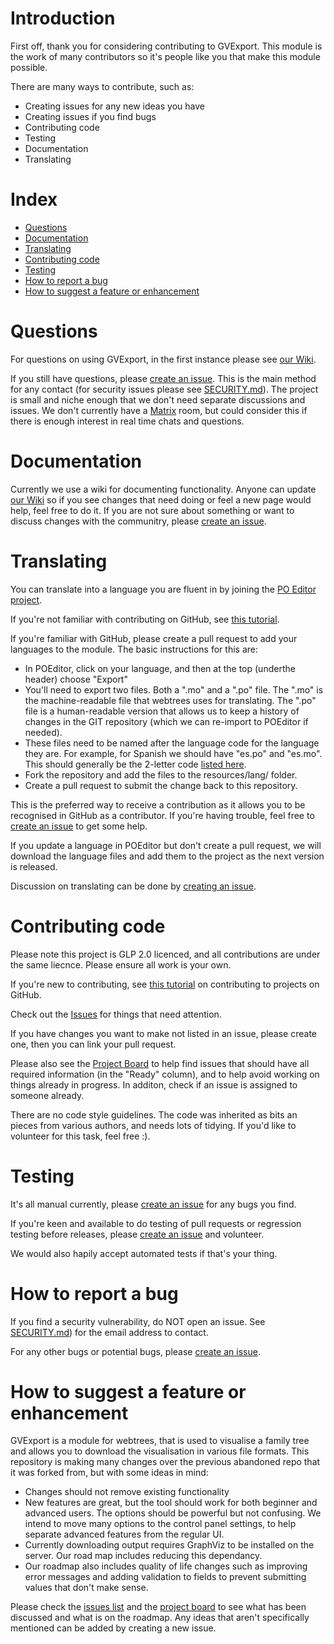 # Introduction

First off, thank you for considering contributing to GVExport. This module is the work of many contributors so it's people like you that make this module possible.

There are many ways to contribute, such as:
- Creating issues for any new ideas you have
- Creating issues if you find bugs
- Contributing code
- Testing
- Documentation
- Translating

# Index
- [Questions](https://github.com/Neriderc/GVExport/new/master/CONTRIBUTING.md#questions)
- [Documentation](https://github.com/Neriderc/GVExport/new/master/CONTRIBUTING.md#documentation)
- [Translating](https://github.com/Neriderc/GVExport/new/master/CONTRIBUTING.md#translating)
- [Contributing code](https://github.com/Neriderc/GVExport/new/master/CONTRIBUTING.md#contributing-code)
- [Testing](https://github.com/Neriderc/GVExport/new/master/CONTRIBUTING.md#testing)
- [How to report a bug](https://github.com/Neriderc/GVExport/new/master/CONTRIBUTING.md#how-to-report-a-bug)
- [How to suggest a feature or enhancement](https://github.com/Neriderc/GVExport/new/master/CONTRIBUTING.md#how-to-suggest-a-feature-or-enhancement)

# Questions

For questions on using GVExport, in the first instance please see [our Wiki](https://github.com/Neriderc/GVExport/wiki).

If you still have questions, please [create an issue](https://github.com/Neriderc/GVExport/issues). This is the main method for any contact (for security issues please see [SECURITY.md](https://github.com/Neriderc/GVExport/blob/master/SECURITY.md)). The project is small and niche enough that we don't need separate discussions and issues. We don't currently have a [Matrix](https://matrix.org/) room, but could consider this if there is enough interest in real time chats and questions.

# Documentation

Currently we use a wiki for documenting functionality. Anyone can update [our Wiki](https://github.com/Neriderc/GVExport/wiki) so if you see changes that need doing or feel a new page would help, feel free to do it. If you are not sure about something or want to discuss changes with the communitry, please [create an issue](https://github.com/Neriderc/GVExport/issues).

# Translating

You can translate into a language you are fluent in by joining the [PO Editor project](https://poeditor.com/join/project/YqPRBXZnlf). 

If you're not familiar with contributing on GitHub, see [this tutorial](https://github.com/firstcontributions/first-contributions).

If you're familiar with GitHub, please create a pull request to add your languages to the module. The basic instructions for this are:

- In POEditor, click on your language, and then at the top (underthe header) choose "Export"
- You'll need to export two files. Both a ".mo" and a ".po" file. The ".mo" is the machine-readable file that webtrees uses for translating. The ".po" file is a human-readable version that allows us to keep a history of changes in the GIT repository (which we can re-import to POEditor if needed).
- These files need to be named after the language code for the language they are. For example, for Spanish we should have "es.po" and "es.mo". This should generally be the 2-letter code [listed here](https://en.wikipedia.org/wiki/List_of_ISO_639-1_codes).
- Fork the repository and add the files to the resources/lang/ folder.
- Create a pull request to submit the change back to this repository.

This is the preferred way to receive a contribution as it allows you to be recognised in GitHub as a contributor. If you're having trouble, feel free to [create an issue](https://github.com/Neriderc/GVExport/issues) to get some help.

If you update a language in POEditor but don't create a pull request, we will download the language files and add them to the project as the next version is released.

Discussion on translating can be done by [creating an issue](https://github.com/Neriderc/GVExport/issues).

# Contributing code

Please note this project is GLP 2.0 licenced, and all contributions are under the same liecnce. Please ensure all work is your own.

If you're new to contributing, see [this tutorial](https://github.com/firstcontributions/first-contributions) on contributing to projects on GitHub.

Check out the [Issues](https://github.com/Neriderc/GVExport/issues) for things that need attention. 

If you have changes you want to make not listed in an issue, please create one, then you can link your pull request.

Please also see the [Project Board](https://github.com/users/Neriderc/projects/1/views/1) to help find issues that should have all required information (in the "Ready" column), and to help avoid working on things already in progress. In additon, check if an issue is assigned to someone already.

There are no code style guidelines. The code was inherited as bits an pieces from various authors, and needs lots of tidying. If you'd like to volunteer for this task, feel free :).

# Testing

It's all manual currently, please [create an issue](https://github.com/Neriderc/GVExport/issues) for any bugs you find.

If you're keen and available to do testing of pull requests or regression testing before releases, please [create an issue](https://github.com/Neriderc/GVExport/issues) and volunteer.

We would also hapily accept automated tests if that's your thing.

# How to report a bug
If you find a security vulnerability, do NOT open an issue. See [SECURITY.md](https://github.com/Neriderc/GVExport/blob/master/SECURITY.md)) for the email address to contact.

For any other bugs or potential bugs, please [create an issue](https://github.com/Neriderc/GVExport/issues).

# How to suggest a feature or enhancement

GVExport is a module for webtrees, that is used to visualise a family tree and allows you to download the visualisation in various file formats. This repository is making many changes over the previous abandoned repo that it was forked from, but with some ideas in mind:

- Changes should not remove existing functionality
- New features are great, but the tool should work for both beginner and advanced users. The options should be powerful but not confusing. We intend to move many options to the control panel settings, to help separate advanced features from the regular UI.
- Currently downloading output requires GraphViz to be installed on the server. Our road map includes reducing this dependancy.
- Our roadmap also includes quality of life changes such as improving error messages and adding validation to fields to prevent submitting values that don't make sense.

Please check the [issues list](https://github.com/Neriderc/GVExport/issues) and the [project board](https://github.com/users/Neriderc/projects/1/views/1) to see what has been discussed and what is on the roadmap. Any ideas that aren't specifically mentioned can be added by creating a new issue.

